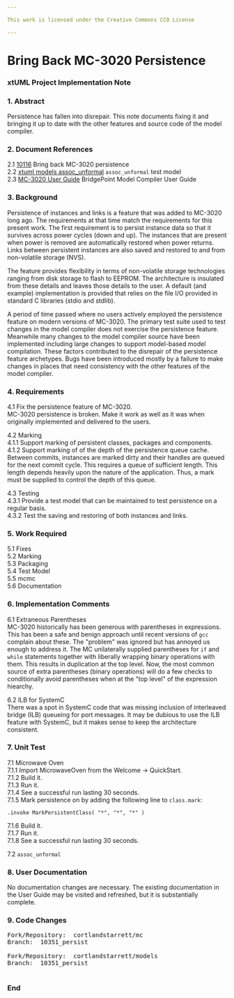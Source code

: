 ```yaml
---

This work is licensed under the Creative Commons CC0 License

---
```


# Bring Back MC-3020 Persistence
### xtUML Project Implementation Note

### 1. Abstract

Persistence has fallen into disrepair.  This note documents fixing it and
bringing it up to date with the other features and source code of the model
compiler.

### 2. Document References

<a id="2.1"></a>2.1 [10116](https://support.onefact.net/issues/10351) Bring back MC-3020 persistence  
<a id="2.2"></a>2.2 [xtuml models assoc_unformal](https://github.com/xtuml/models/tree/master/VandMC_testing/mctest/assoc_unformal) `assoc_unformal` test model  
<a id="2.3"></a>2.3 [MC-3020 User Guide](https://xtuml.github.io/docs/mcug/) BridgePoint Model Compiler User Guide  

### 3. Background

Persistence of instances and links is a feature that was added to MC-3020
long ago.  The requirements at that time match the requirements for this
present work.  The first requirement is to persist instance data so that
it survives across power cycles (down and up).  The instances that are
present when power is removed are automatically restored when power returns.
Links between persistent instances are also saved and restored to and from
non-volatile storage (NVS).

The feature provides flexibility in terms of non-volatile storage
technologies ranging from disk storage to flash to EEPROM.  The architecture
is insulated from these details and leaves those details to the user.
A default (and example) implementation is provided that relies on the file
I/O provided in standard C libraries (stdio and stdlib).

A period of time passed where no users actively employed the persistence
feature on modern versions of MC-3020.  The primary test suite used to test
changes in the model compiler does not exercise the persistence feature.
Meanwhile many changes to the model compiler source have been implemented
including large changes to support model-based model compilation.  These
factors contributed to the disrepair of the persistence feature archetypes.
Bugs have been introduced mostly by a failure to make changes in places
that need consistency with the other features of the model compiler.

### 4. Requirements

4.1 Fix the persistence feature of MC-3020.  
MC-3020 persistence is broken.  Make it work as well as it was when
originally implemented and delivered to the users.

4.2 Marking  
4.1.1 Support marking of persistent classes, packages and components.  
4.1.2 Support marking of of the depth of the persistence queue cache.  
Between commits, instances are marked dirty and their handles are queued
for the next commit cycle.  This requires a queue of sufficient length.
This length depends heavily upon the nature of the application.  Thus,
a mark must be supplied to control the depth of this queue.  

4.3 Testing  
4.3.1 Provide a test model that can be maintained to test persistence on a
regular basis.  
4.3.2 Test the saving and restoring of both instances and links.  

### 5. Work Required

5.1 Fixes  
5.2 Marking  
5.3 Packaging  
5.4 Test Model  
5.5 mcmc  
5.6 Documentation  

### 6. Implementation Comments

6.1 Extraneous Parentheses  
MC-3020 historically has been generous with parentheses in expressions.
This has been a safe and benign approach until recent versions of `gcc`
complain about these.  The "problem" was ignored but has annoyed us enough
to address it.  The MC unilaterally supplied parentheses for `if` and `while`
statements together with liberally wrapping binary operations with them.
This results in duplication at the top level.  Now, the most common source
of extra parentheses (binary operations) will do a few checks to conditionally
avoid parentheses when at the "top level" of the expression hiearchy.

6.2 ILB for SystemC  
There was a spot in SystemC code that was missing inclusion of interleaved
bridge (ILB) queueing for port messages.  It may be dubious to use the ILB
feature with SystemC, but it makes sense to keep the architecture consistent.

### 7. Unit Test

7.1 Microwave Oven  
7.1.1 Import MicrowaveOven from the Welcome -> QuickStart.  
7.1.2 Build it.  
7.1.3 Run it.  
7.1.4 See a successful run lasting 30 seconds.  
7.1.5 Mark persistence on by adding the following line to `class.mark`:  
```
.invoke MarkPersistentClass( "*", "*", "*" )  
```
7.1.6 Build it.  
7.1.7 Run it.  
7.1.8 See a successful run lasting 30 seconds.  

7.2 `assoc_unformal`  

### 8. User Documentation

No documentation changes are necessary.  The existing documentation in the
User Guide may be visited and refreshed, but it is substantially complete.

### 9. Code Changes

<pre>
Fork/Repository:  cortlandstarrett/mc
Branch:  10351_persist

Fork/Repository:  cortlandstarrett/models
Branch:  10351_persist

</pre>

### End

